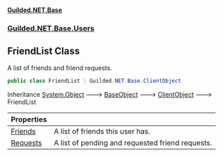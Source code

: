 
#### [Guilded.NET.Base](index 'index')
### [Guilded.NET.Base.Users](index#Guilded_NET_Base_Users 'Guilded.NET.Base.Users')
## FriendList Class
A list of friends and friend requests.  
```csharp
public class FriendList : Guilded.NET.Base.ClientObject
```

Inheritance [System.Object](https://docs.microsoft.com/en-us/dotnet/api/System.Object 'System.Object') &#129106; [BaseObject](BaseObject 'Guilded.NET.Base.BaseObject') &#129106; [ClientObject](ClientObject 'Guilded.NET.Base.ClientObject') &#129106; FriendList  

| Properties | |
| :--- | :--- |
| [Friends](FriendList_Friends 'Guilded.NET.Base.Users.FriendList.Friends') | A list of friends this user has.<br/> |
| [Requests](FriendList_Requests 'Guilded.NET.Base.Users.FriendList.Requests') | A list of pending and requested friend requests.<br/> |
